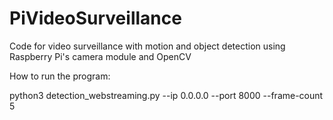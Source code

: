 # PiVideoSurveillance
Code for video surveillance with motion and object detection using Raspberry Pi's camera module and OpenCV

How to run the program:

python3 detection_webstreaming.py --ip 0.0.0.0 --port 8000 --frame-count 5
